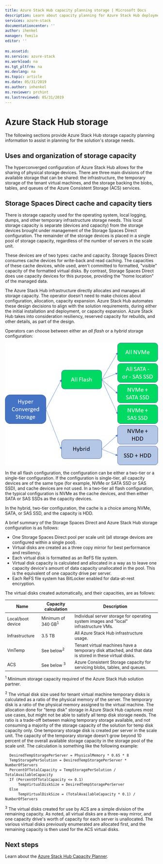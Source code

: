 ```yaml
---
title: Azure Stack Hub capacity planning storage | Microsoft Docs
description: Learn about capacity planning for Azure Stack Hub deployments.
services: azure-stack
documentationcenter: ''
author: ihenkel
manager: femila
editor: ''

ms.assetid:
ms.service: azure-stack
ms.workload: na
ms.tgt_pltfrm: na
ms.devlang: na
ms.topic: article
ms.date: 05/31/2019
ms.author: inhenkel
ms.reviewer: prchint
ms.lastreviewed: 05/31/2019
---
```


# Azure Stack Hub storage

The following sections provide Azure Stack Hub storage capacity planning information to assist in planning for the solution's storage needs.

## Uses and organization of storage capacity
The hyperconverged configuration of Azure Stack Hub allows for the sharing of physical storage devices. There are three main divisions of the available storage that can be shared: the infrastructure, the temporary storage of the tenant virtual machines, and the storage backing the blobs, tables, and queues of the Azure Consistent Storage (ACS) services.

## Storage Spaces Direct cache and capacity tiers
There is storage capacity used for the operating system, local logging, dumps, and other temporary infrastructure storage needs. This local storage capacity is separate (devices and capacity) from the storage devices brought under management of the Storage Spaces Direct configuration. The remainder of the storage devices is placed in a single pool of storage capacity, regardless of the number of servers in the scale unit.

These devices are of two types: cache and capacity. Storage Spaces Direct consumes cache devices for write-back and read caching. The capacities of these cache devices, while used, aren't committed to formatted, "visible" capacity of the formatted virtual disks. By contrast, Storage Spaces Direct does use capacity devices for this purpose, providing the "home location" of the managed data.

The Azure Stack Hub infrastructure directly allocates and manages all storage capacity. The operator doesn't need to make choices about configuration, allocation, capacity expansion. Azure Stack Hub automates these design decisions to align with the solution requirements, during either the initial installation and deployment, or capacity expansion. Azure Stack Hub takes into consideration resiliency, reserved capacity for rebuilds, and other details, as part of the design. 

Operators can choose between either an *all flash* or a *hybrid* storage configuration:

![Diagram of Azure storage capacity planning](media/azure-stack-capacity-planning/storage.png)

In the all flash configuration, the configuration can be either a two-tier or a single-tier configuration. If the configuration is single-tier, all capacity devices are of the same type (for example, NVMe or SATA SSD or SAS SSD), and cache devices are not used. In a two-tier all flash configuration, the typical configuration is NVMe as the cache devices, and then either SATA or SAS SSDs as the capacity devices.

In the hybrid, two-tier configuration, the cache is a choice among NVMe, SATA, or SAS SSD, and the capacity is HDD. 

A brief summary of the Storage Spaces Direct and Azure Stack Hub storage configuration is as follows:
- One Storage Spaces Direct pool per scale unit (all storage devices are configured within a single pool).
- Virtual disks are created as a three copy mirror for best performance and resiliency.
- Each virtual disk is formatted as an ReFS file system.
- Virtual disk capacity is calculated and allocated in a way as to leave one capacity device's amount of data capacity unallocated in the pool. This is the equivalent of one capacity drive per server.
- Each ReFS file system has BitLocker enabled for data-at-rest encryption. 

The virtual disks created automatically, and their capacities, are as follows:

|Name|Capacity calculation|Description|
|-----|-----|-----|
|Local/boot device|Minimum of 340 GB<sup>1</sup>|Individual server storage for operating system images and "local" infrastructure VMs.|
|Infrastructure|3.5 TB|All Azure Stack Hub infrastructure usage.|
|VmTemp|See below<sup>2</sup>|Tenant virtual machines have a temporary disk attached, and that data is stored in these virtual disks.|
|ACS|See below <sup>3</sup>|Azure Consistent Storage capacity for servicing blobs, tables, and queues.|

<sup>1</sup> Minimum storage capacity required of the Azure Stack Hub solution partner.

<sup>2</sup> The virtual disk size used for tenant virtual machine temporary disks is calculated as a ratio of the physical memory of the server. The temporary disk is a ratio of the physical memory assigned to the virtual machine. The allocation done for "temp disk" storage in Azure Stack Hub captures most use cases, but might not be able to satisfy all temp disk storage needs. The ratio is a trade-off between making temporary storage available, and not consuming a majority of the storage capacity of the solution for temp disk capacity only. One temporary storage disk is created per server in the scale unit. The capacity of the temporary storage doesn't grow beyond 10 percent of the overall available storage capacity in the storage pool of the scale unit. The calculation is something like the following example:

```
  DesiredTempStoragePerServer = PhysicalMemory * 0.65 * 8
  TempStoragePerSolution = DesiredTempStoragePerServer * NumberOfServers
  PercentOfTotalCapacity = TempStoragePerSolution / TotalAvailableCapacity
  If (PercentOfTotalCapacity <= 0.1)
      TempVirtualDiskSize = DesiredTempStoragePerServer
  Else
      TempVirtualDiskSize = (TotalAvailableCapacity * 0.1) / NumberOfServers
```

<sup>3</sup> The virtual disks created for use by ACS are a simple division of the remaining capacity. As noted, all virtual disks are a three-way mirror, and one capacity drive's worth of capacity for each server is unallocated. The various virtual disks previously enumerated are allocated first, and the remaining capacity is then used for the ACS virtual disks.


## Next steps
Learn about the [Azure Stack Hub Capacity Planner](azure-stack-capacity-planner.md).
